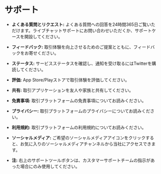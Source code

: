 # **サポート**

- **よくある質問とリクエスト:** よくある質問への回答を24時間365日ご覧いただけます。ライブチャットサポートにお問い合わせいただくか、サポートケースを開設してください。
- **フィードバック:** 取引体験を向上させるためのご提案とともに、フィードバックをお寄せください。
- **ステータス:** サービスステータスを確認し、通知を受け取るにはTwitterを購読してください。
- **評価:** App Store/Playストアで取引体験を評価してください。
- **共有:** 取引アプリケーションを友人や家族と共有してください。
- **免責事項:** 取引プラットフォームの免責事項についてお読みください。
- **プライバシー:** 取引プラットフォームのプライバシーについてお読みください。
- **利用規約:** 取引プラットフォームの利用規約についてお読みください。
- **ソーシャルメディア:** ご希望のソーシャルメディアアイコンをクリックすると、お気に入りのソーシャルメディアチャンネルから当社にアクセスできます。

- **注:** 右上のサポートツールボタンは、カスタマーサポートチームの指示があった場合にのみ使用してください。


